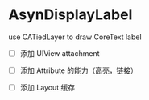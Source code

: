 # AsynDisplayLabel
use CATiedLayer to draw CoreText label

- [ ] 添加 UIView attachment
- [ ] 添加 Attribute 的能力（高亮，链接）
- [ ] 添加 Layout 缓存

